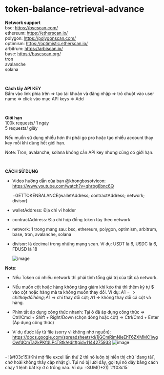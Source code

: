 # token-balance-retrieval-advance

<b>Network support</b> <br />
bsc: https://bscscan.com/ <br />
ethereum: https://etherscan.io/ <br />
polygon: https://polygonscan.com/ <br />
optimism: https://optimistic.etherscan.io/ <br />
arbitrum: https://arbiscan.io/ <br />
base: https://basescan.org/ <br />
tron <br />
avalanche <br />
solana <br />

<br />

<b>Cách lấy API KEY</b> <br />
Bấm vào link phía trên => tạo tài khoản và đăng nhập => trỏ chuột vào user name => click vào mục API keys => Add <br />

<br />

<b>Giới hạn</b> <br />
100k requests/ 1 ngày <br />
5 requests/ giây <br />

Nếu muốn sử dụng nhiều hơn thì phải go pro hoặc tạo nhiều account thay key mỗi khi dùng hết giới hạn. <br />

Note: Tron, avalanche, solana không cần API key nhưng cũng có giới hạn.  <br />

<br />

<b>CÁCH SỬ DỤNG</b> <br />

- Video hướng dẫn của bạn @khongbosotvicon: https://www.youtube.com/watch?v=qhrbg6bnc6Q
  <br />

  =GETTOKENBALANCE(walletAddress; contractAddress; network; divisor) <br />
- walletAddress: Địa chỉ ví holder <br />
- contractAddress: Địa chỉ hợp đồng token tùy theo network <br />
- network: 1 trong mạng sau: bsc, ethereum, polygon, optimism, arbitrum, base, tron, avalanche, solana <br />
- divisor: là decimal trong những mạng scan. Ví dụ: USDT là 6, USDC là 6, FDUSD là 18 <br />

  ![image](https://github.com/vongminhtan/token-balance-retrieval-advance/assets/45420102/4566bab1-3bd5-4632-83a9-e94cda729e44) <br />

<b>Note: </b> <br />
- Nếu Token có nhiều network thì phải tính tổng giá trị của tất cả network. <br />
- Nếu muốn cột hoặc hàng không tăng giảm khi kéo thả thì thêm ký tự $ vào cột hoặc hàng mà ta không muốn thay đổi. Ví dụ: $A1 => chỉ thay đổi hàng; A$1 => chỉ thay đổi cột; $A$1 => không thay đổi cả cột và hàng. <br />
- Phím tắt áp dụng công thức nhanh: Tại ô đã áp dụng công thức => Ctrl/Cmd + Shift + Right/Down (chọn dòng hoặc cột) => Ctrl/Cmd + Enter (Áp dụng công thức) <br />

- Ví dụ được lấy từ file (sorry vì không nhớ nguồn): https://docs.google.com/spreadsheets/d/1jGCmRimNIeEhT6ZXMMC1wgOwfdCmTa2kPKf4LPcT8tk/edit#gid=1144275933
![image](https://github.com/vongminhtan/token-balance-retrieval-advance/assets/45420102/4e24bf6f-6626-4f45-a973-5d443a150768)

<br />
- ![#f03c15](Khi mở file excel lần thứ 2 thì nó luôn bị hiển thị chữ `đang tải`, chờ hoài không thấy cập nhật gì. Tụi nó bị lười đấy, gọi tụi nó dậy bằng cách chạy 1 lệnh bất kỳ ở ô trống nào. Ví dụ: =SUM(1+2)) `#f03c15`
